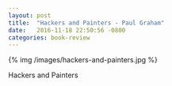 ```yaml
---
layout: post
title:  "Hackers and Painters - Paul Graham"
date:   2016-11-18 22:50:56 -0800
categories: book-review
---
```


{% img /images/hackers-and-painters.jpg %}

Hackers and Painters
